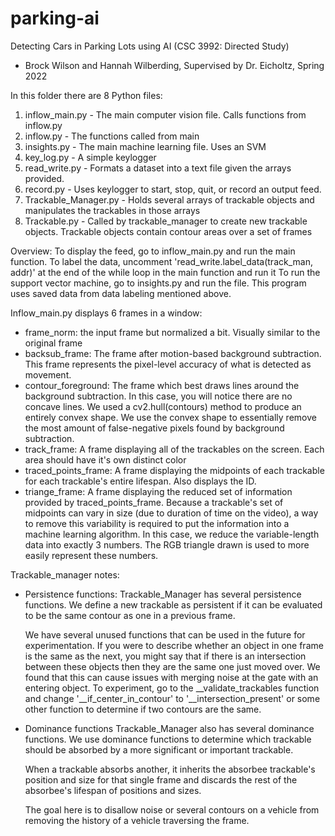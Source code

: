 # parking-ai
Detecting Cars in Parking Lots using AI (CSC 3992: Directed Study)
- Brock Wilson and Hannah Wilberding, Supervised by Dr. Eicholtz, Spring 2022

In this folder there are 8 Python files:
1. inflow_main.py - The main computer vision file. Calls functions from inflow.py
2. inflow.py - The functions called from main
3. insights.py - The main machine learning file. Uses an SVM
4. key_log.py - A simple keylogger
5. read_write.py - Formats a dataset into a text file given the arrays provided.
6. record.py - Uses keylogger to start, stop, quit, or record an output feed.
7. Trackable_Manager.py - Holds several arrays of trackable objects and manipulates the trackables in those arrays
8. Trackable.py - Called by trackable_manager to create new trackable objects. Trackable objects contain contour areas over a set of frames


Overview:
  To display the feed, go to inflow_main.py and run the main function.
  To label the data, uncomment 'read_write.label_data(track_man, addr)' at the end of the while loop in the main function and run it
  To run the support vector machine, go to insights.py and run the file. This program uses saved data from data labeling mentioned above.

Inflow_main.py displays 6 frames in a window:
* frame_norm: the input frame but normalized a bit. Visually similar to the original frame
* backsub_frame: The frame after motion-based background subtraction. This frame represents the pixel-level accuracy of what is detected as movement.
* contour_foreground: The frame which best draws lines around the background subtraction. In this case, you will notice there are no concave lines. We used a cv2.hull(contours) method to produce an entirely convex shape. We use the convex shape to essentially remove the most amount of false-negative pixels found by background subtraction. 
* track_frame: A frame displaying all of the trackables on the screen. Each area should have it's own distinct color
* traced_points_frame: A frame displaying the midpoints of each trackable for each trackable's entire lifespan. Also displays the ID.
* triange_frame: A frame displaying the reduced set of information provided by traced_points_frame. Because a trackable's set of midpoints can vary in size (due to duration of time on the video), a way to remove this variability is required to put the information into a machine learning algorithm. In this case, we reduce the variable-length data into exactly 3 numbers. The RGB triangle drawn is used to more easily represent these numbers.


Trackable_manager notes:

* Persistence functions:
  Trackable_Manager has several persistence functions. We define a new trackable as persistent if it can be evaluated to be the same contour as one in a previous frame. 

  We have several unused functions that can be used in the future for experimentation. If you were to describe whether an object in one frame is the same as the next, you might say that if there is an intersection between these objects then they are the same one just moved over. We found that this can cause issues with merging noise at the gate with an entering object. To experiment, go to the __validate_trackables function and change '__if_center_in_contour' to '__intersection_present' or some other function to determine if two contours are the same.

* Dominance functions
  Trackable_Manager also has several dominance functions. We use dominance functions to determine which trackable should be absorbed by a more significant or important trackable. 

  When a trackable absorbs another, it inherits the absorbee trackable's position and size for that single frame and discards the rest of the absorbee's lifespan of positions and sizes. 

  The goal here is to disallow noise or several contours on a vehicle from removing the history of a vehicle traversing the frame.

